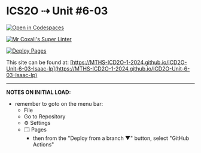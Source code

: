 # ICS2O ⇢ Unit #6-03

[![Open in Codespaces](https://classroom.github.com/assets/launch-codespace-2972f46106e565e64193e422d61a12cf1da4916b45550586e14ef0a7c637dd04.svg)](https://classroom.github.com/open-in-codespaces?assignment_repo_id=19587113)

[![Mr Coxall's Super Linter](https://github.com/MTHS-ICD2O-1-2024/ICD2O-Unit-6-03-Isaac-Ip/workflows/Mr%20Coxall's%20Super%20Linter/badge.svg)](https://github.com/MTHS-ICD2O-1-2024/ICD2O-Unit-6-03-Isaac-Ip/actions)

[![Deploy Pages](https://github.com/MTHS-ICD2O-1-2024/ICD2O-Unit-6-03-Isaac-Ip/workflows/Deploy%20Pages/badge.svg)](https://github.com/MTHS-ICD2O-1-2024/ICD2O-Unit-6-03-Isaac-Ip/actions)

This site can be found at: [https://MTHS-ICD2O-1-2024.github.io/ICD2O-Unit-6-03-Isaac-Ip](https://MTHS-ICD2O-1-2024.github.io/ICD2O-Unit-6-03-Isaac-Ip)

---

**NOTES ON INITIAL LOAD:**
- remember to goto on the menu bar:
  - File
  - Go to Repository
  - ⚙ Settings
  - 🗔 Pages
    - then from the "Deploy from a branch ▼" button, select "GitHub Actions"
